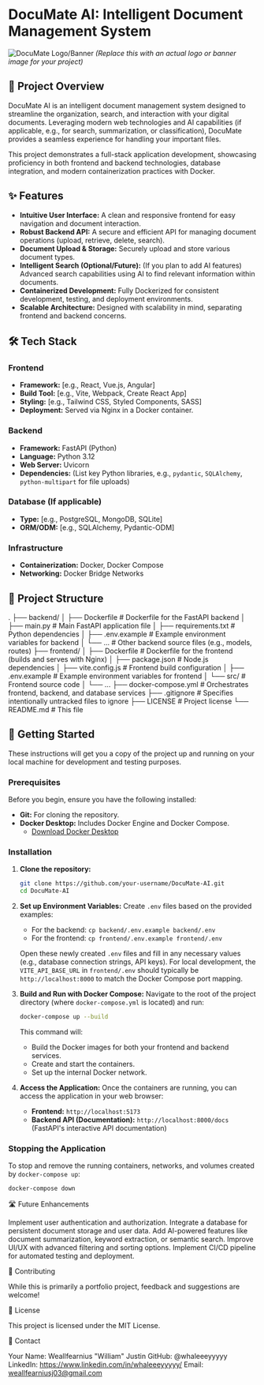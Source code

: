 # DocuMate AI: Intelligent Document Management System

![DocuMate Logo/Banner](https://via.placeholder.com/1200x400?text=DocuMate+AI+Banner)
_(Replace this with an actual logo or banner image for your project)_

## 🚀 Project Overview

DocuMate AI is an intelligent document management system designed to streamline the organization, search, and interaction with your digital documents. Leveraging modern web technologies and AI capabilities (if applicable, e.g., for search, summarization, or classification), DocuMate provides a seamless experience for handling your important files.

This project demonstrates a full-stack application development, showcasing proficiency in both frontend and backend technologies, database integration, and modern containerization practices with Docker.

## ✨ Features

- **Intuitive User Interface:** A clean and responsive frontend for easy navigation and document interaction.
- **Robust Backend API:** A secure and efficient API for managing document operations (upload, retrieve, delete, search).
- **Document Upload & Storage:** Securely upload and store various document types.
- **Intelligent Search (Optional/Future):** (If you plan to add AI features) Advanced search capabilities using AI to find relevant information within documents.
- **Containerized Development:** Fully Dockerized for consistent development, testing, and deployment environments.
- **Scalable Architecture:** Designed with scalability in mind, separating frontend and backend concerns.

## 🛠️ Tech Stack

### Frontend

- **Framework:** [e.g., React, Vue.js, Angular]
- **Build Tool:** [e.g., Vite, Webpack, Create React App]
- **Styling:** [e.g., Tailwind CSS, Styled Components, SASS]
- **Deployment:** Served via Nginx in a Docker container.

### Backend

- **Framework:** FastAPI (Python)
- **Language:** Python 3.12
- **Web Server:** Uvicorn
- **Dependencies:** (List key Python libraries, e.g., `pydantic`, `SQLAlchemy`, `python-multipart` for file uploads)

### Database (If applicable)

- **Type:** [e.g., PostgreSQL, MongoDB, SQLite]
- **ORM/ODM:** [e.g., SQLAlchemy, Pydantic-ODM]

### Infrastructure

- **Containerization:** Docker, Docker Compose
- **Networking:** Docker Bridge Networks

## 📂 Project Structure

.
├── backend/
│ ├── Dockerfile # Dockerfile for the FastAPI backend
│ ├── main.py # Main FastAPI application file
│ ├── requirements.txt # Python dependencies
│ ├── .env.example # Example environment variables for backend
│ └── ... # Other backend source files (e.g., models, routes)
├── frontend/
│ ├── Dockerfile # Dockerfile for the frontend (builds and serves with Nginx)
│ ├── package.json # Node.js dependencies
│ ├── vite.config.js # Frontend build configuration
│ ├── .env.example # Example environment variables for frontend
│ └── src/ # Frontend source code
│ └── ...
├── docker-compose.yml # Orchestrates frontend, backend, and database services
├── .gitignore # Specifies intentionally untracked files to ignore
├── LICENSE # Project license
└── README.md # This file

## 🚀 Getting Started

These instructions will get you a copy of the project up and running on your local machine for development and testing purposes.

### Prerequisites

Before you begin, ensure you have the following installed:

- **Git:** For cloning the repository.
- **Docker Desktop:** Includes Docker Engine and Docker Compose.
  - [Download Docker Desktop](https://www.docker.com/products/docker-desktop/)

### Installation

1.  **Clone the repository:**

    ```bash
    git clone https://github.com/your-username/DocuMate-AI.git
    cd DocuMate-AI
    ```

2.  **Set up Environment Variables:**
    Create `.env` files based on the provided examples:

    - For the backend: `cp backend/.env.example backend/.env`
    - For the frontend: `cp frontend/.env.example frontend/.env`

    Open these newly created `.env` files and fill in any necessary values (e.g., database connection strings, API keys). For local development, the `VITE_API_BASE_URL` in `frontend/.env` should typically be `http://localhost:8000` to match the Docker Compose port mapping.

3.  **Build and Run with Docker Compose:**
    Navigate to the root of the project directory (where `docker-compose.yml` is located) and run:

    ```bash
    docker-compose up --build
    ```

    This command will:

    - Build the Docker images for both your frontend and backend services.
    - Create and start the containers.
    - Set up the internal Docker network.

4.  **Access the Application:**
    Once the containers are running, you can access the application in your web browser:
    - **Frontend:** `http://localhost:5173`
    - **Backend API (Documentation):** `http://localhost:8000/docs` (FastAPI's interactive API documentation)

### Stopping the Application

To stop and remove the running containers, networks, and volumes created by `docker-compose up`:

```bash
docker-compose down
```

🛣️ Future Enhancements

Implement user authentication and authorization.
Integrate a database for persistent document storage and user data.
Add AI-powered features like document summarization, keyword extraction, or semantic search.
Improve UI/UX with advanced filtering and sorting options.
Implement CI/CD pipeline for automated testing and deployment.

🤝 Contributing

While this is primarily a portfolio project, feedback and suggestions are welcome!

📄 License

This project is licensed under the MIT License.

📧 Contact

Your Name: Weallfearnius "William" Justin
GitHub: @whaleeeyyyyy
LinkedIn: https://www.linkedin.com/in/whaleeeyyyyy/
Email: weallfearniusj03@gmail.com
